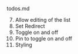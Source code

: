 todos.md

7. Allow editing of the list
8. Set Redirect
9. Toggle on and off
10. Pin to toggle on and off
11. Styling
